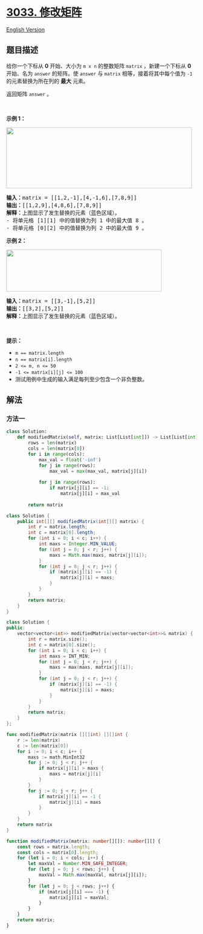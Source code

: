 # [3033. 修改矩阵](https://leetcode.cn/problems/modify-the-matrix)

[English Version](/solution/3000-3099/3033.Modify%20the%20Matrix/README_EN.md)

## 题目描述

<!-- 这里写题目描述 -->

<p>给你一个下标从 <strong>0</strong> 开始、大小为 <code>m x n</code> 的整数矩阵 <code>matrix</code> ，新建一个下标从 <strong>0</strong> 开始、名为 <code>answer</code> 的矩阵。使 <code>answer</code> 与 <code>matrix</code> 相等，接着将其中每个值为 <code>-1</code> 的元素替换为所在列的 <strong>最大</strong> 元素。</p>

<p>返回矩阵 <code>answer</code> 。</p>

<p>&nbsp;</p>

<p><strong class="example">示例 1：</strong></p>
<img alt="" src="https://fastly.jsdelivr.net/gh/doocs/leetcode@main/solution/3000-3099/3033.Modify%20the%20Matrix/images/matrix1.png" style="width: 491px; height: 161px;" />
<pre>
<strong>输入：</strong>matrix = [[1,2,-1],[4,-1,6],[7,8,9]]
<strong>输出：</strong>[[1,2,9],[4,8,6],[7,8,9]]
<strong>解释：</strong>上图显示了发生替换的元素（蓝色区域）。
- 将单元格 [1][1] 中的值替换为列 1 中的最大值 8 。
- 将单元格 [0][2] 中的值替换为列 2 中的最大值 9 。
</pre>

<p><strong class="example">示例 2：</strong></p>
<img alt="" src="https://fastly.jsdelivr.net/gh/doocs/leetcode@main/solution/3000-3099/3033.Modify%20the%20Matrix/images/matrix2.png" style="width: 411px; height: 111px;" />
<pre>
<strong>输入：</strong>matrix = [[3,-1],[5,2]]
<strong>输出：</strong>[[3,2],[5,2]]
<strong>解释：</strong>上图显示了发生替换的元素（蓝色区域）。
</pre>

<p>&nbsp;</p>

<p><strong>提示：</strong></p>

<ul>
	<li><code>m == matrix.length</code></li>
	<li><code>n == matrix[i].length</code></li>
	<li><code>2 &lt;= m, n &lt;= 50</code></li>
	<li><code>-1 &lt;= matrix[i][j] &lt;= 100</code></li>
	<li>测试用例中生成的输入满足每列至少包含一个非负整数。</li>
</ul>

## 解法

### 方法一

<!-- tabs:start -->

```python
class Solution:
    def modifiedMatrix(self, matrix: List[List[int]]) -> List[List[int]]:
        rows = len(matrix)
        cols = len(matrix[0])
        for i in range(cols):
            max_val = float('-inf')
            for j in range(rows):
                max_val = max(max_val, matrix[j][i])
            
            for j in range(rows):
                if matrix[j][i] == -1:
                    matrix[j][i] = max_val
        
        return matrix
```

```java
class Solution {
    public int[][] modifiedMatrix(int[][] matrix) {
        int r = matrix.length;
        int c = matrix[0].length;
        for (int i = 0; i < c; i++) {
            int maxs = Integer.MIN_VALUE;
            for (int j = 0; j < r; j++) {
                maxs = Math.max(maxs, matrix[j][i]);
            }
            for (int j = 0; j < r; j++) {
                if (matrix[j][i] == -1) {
                    matrix[j][i] = maxs;
                }
            }
        }
        return matrix;
    }
}
```

```cpp
class Solution {
public:
    vector<vector<int>> modifiedMatrix(vector<vector<int>>& matrix) {
        int r = matrix.size();
        int c = matrix[0].size();
        for (int i = 0; i < c; i++) {
            int maxs = INT_MIN;
            for (int j = 0; j < r; j++) {
                maxs = max(maxs, matrix[j][i]);
            }
            for (int j = 0; j < r; j++) {
                if (matrix[j][i] == -1) {
                    matrix[j][i] = maxs;
                }
            }
        }
        return matrix;
    }
};
```

```go
func modifiedMatrix(matrix [][]int) [][]int {
	r := len(matrix)
	c := len(matrix[0])
	for i := 0; i < c; i++ {
		maxs := math.MinInt32
		for j := 0; j < r; j++ {
			if matrix[j][i] > maxs {
				maxs = matrix[j][i]
			}
		}
		for j := 0; j < r; j++ {
			if matrix[j][i] == -1 {
				matrix[j][i] = maxs
			}
		}
	}
	return matrix
}
```

```ts
function modifiedMatrix(matrix: number[][]): number[][] {
    const rows = matrix.length;
    const cols = matrix[0].length;
    for (let i = 0; i < cols; i++) {
        let maxVal = Number.MIN_SAFE_INTEGER;
        for (let j = 0; j < rows; j++) {
            maxVal = Math.max(maxVal, matrix[j][i]);
        }
        for (let j = 0; j < rows; j++) {
            if (matrix[j][i] === -1) {
                matrix[j][i] = maxVal;
            }
        }
    }
    return matrix;
}
```

<!-- tabs:end -->

<!-- end -->
